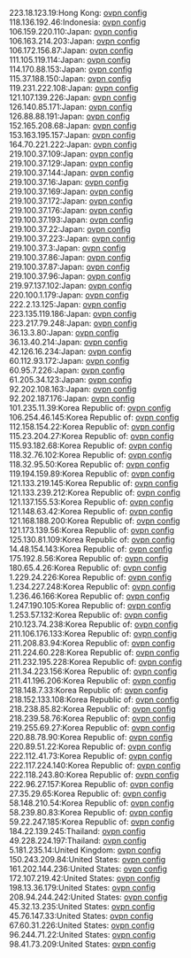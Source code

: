 223.18.123.19:Hong Kong: [ovpn config](vpn/223_18_123_19.ovpn)  
118.136.192.46:Indonesia: [ovpn config](vpn/118_136_192_46.ovpn)  
106.159.220.110:Japan: [ovpn config](vpn/106_159_220_110.ovpn)  
106.163.214.203:Japan: [ovpn config](vpn/106_163_214_203.ovpn)  
106.172.156.87:Japan: [ovpn config](vpn/106_172_156_87.ovpn)  
111.105.119.114:Japan: [ovpn config](vpn/111_105_119_114.ovpn)  
114.170.88.153:Japan: [ovpn config](vpn/114_170_88_153.ovpn)  
115.37.188.150:Japan: [ovpn config](vpn/115_37_188_150.ovpn)  
119.231.222.108:Japan: [ovpn config](vpn/119_231_222_108.ovpn)  
121.107.139.226:Japan: [ovpn config](vpn/121_107_139_226.ovpn)  
126.140.85.171:Japan: [ovpn config](vpn/126_140_85_171.ovpn)  
126.88.88.191:Japan: [ovpn config](vpn/126_88_88_191.ovpn)  
152.165.208.68:Japan: [ovpn config](vpn/152_165_208_68.ovpn)  
153.163.195.157:Japan: [ovpn config](vpn/153_163_195_157.ovpn)  
164.70.221.222:Japan: [ovpn config](vpn/164_70_221_222.ovpn)  
219.100.37.109:Japan: [ovpn config](vpn/219_100_37_109.ovpn)  
219.100.37.129:Japan: [ovpn config](vpn/219_100_37_129.ovpn)  
219.100.37.144:Japan: [ovpn config](vpn/219_100_37_144.ovpn)  
219.100.37.16:Japan: [ovpn config](vpn/219_100_37_16.ovpn)  
219.100.37.169:Japan: [ovpn config](vpn/219_100_37_169.ovpn)  
219.100.37.172:Japan: [ovpn config](vpn/219_100_37_172.ovpn)  
219.100.37.176:Japan: [ovpn config](vpn/219_100_37_176.ovpn)  
219.100.37.193:Japan: [ovpn config](vpn/219_100_37_193.ovpn)  
219.100.37.22:Japan: [ovpn config](vpn/219_100_37_22.ovpn)  
219.100.37.223:Japan: [ovpn config](vpn/219_100_37_223.ovpn)  
219.100.37.3:Japan: [ovpn config](vpn/219_100_37_3.ovpn)  
219.100.37.86:Japan: [ovpn config](vpn/219_100_37_86.ovpn)  
219.100.37.87:Japan: [ovpn config](vpn/219_100_37_87.ovpn)  
219.100.37.96:Japan: [ovpn config](vpn/219_100_37_96.ovpn)  
219.97.137.102:Japan: [ovpn config](vpn/219_97_137_102.ovpn)  
220.100.1.179:Japan: [ovpn config](vpn/220_100_1_179.ovpn)  
222.2.13.125:Japan: [ovpn config](vpn/222_2_13_125.ovpn)  
223.135.119.186:Japan: [ovpn config](vpn/223_135_119_186.ovpn)  
223.217.79.248:Japan: [ovpn config](vpn/223_217_79_248.ovpn)  
36.13.3.80:Japan: [ovpn config](vpn/36_13_3_80.ovpn)  
36.13.40.214:Japan: [ovpn config](vpn/36_13_40_214.ovpn)  
42.126.16.234:Japan: [ovpn config](vpn/42_126_16_234.ovpn)  
60.112.93.172:Japan: [ovpn config](vpn/60_112_93_172.ovpn)  
60.95.7.226:Japan: [ovpn config](vpn/60_95_7_226.ovpn)  
61.205.34.123:Japan: [ovpn config](vpn/61_205_34_123.ovpn)  
92.202.108.163:Japan: [ovpn config](vpn/92_202_108_163.ovpn)  
92.202.187.176:Japan: [ovpn config](vpn/92_202_187_176.ovpn)  
101.235.11.39:Korea Republic of: [ovpn config](vpn/101_235_11_39.ovpn)  
106.254.46.145:Korea Republic of: [ovpn config](vpn/106_254_46_145.ovpn)  
112.158.154.22:Korea Republic of: [ovpn config](vpn/112_158_154_22.ovpn)  
115.23.204.27:Korea Republic of: [ovpn config](vpn/115_23_204_27.ovpn)  
115.93.182.68:Korea Republic of: [ovpn config](vpn/115_93_182_68.ovpn)  
118.32.76.102:Korea Republic of: [ovpn config](vpn/118_32_76_102.ovpn)  
118.32.95.50:Korea Republic of: [ovpn config](vpn/118_32_95_50.ovpn)  
119.194.159.89:Korea Republic of: [ovpn config](vpn/119_194_159_89.ovpn)  
121.133.219.145:Korea Republic of: [ovpn config](vpn/121_133_219_145.ovpn)  
121.133.239.212:Korea Republic of: [ovpn config](vpn/121_133_239_212.ovpn)  
121.137.155.53:Korea Republic of: [ovpn config](vpn/121_137_155_53.ovpn)  
121.148.63.42:Korea Republic of: [ovpn config](vpn/121_148_63_42.ovpn)  
121.168.188.200:Korea Republic of: [ovpn config](vpn/121_168_188_200.ovpn)  
121.173.139.56:Korea Republic of: [ovpn config](vpn/121_173_139_56.ovpn)  
125.130.81.109:Korea Republic of: [ovpn config](vpn/125_130_81_109.ovpn)  
14.48.154.143:Korea Republic of: [ovpn config](vpn/14_48_154_143.ovpn)  
175.192.8.56:Korea Republic of: [ovpn config](vpn/175_192_8_56.ovpn)  
180.65.4.26:Korea Republic of: [ovpn config](vpn/180_65_4_26.ovpn)  
1.229.24.226:Korea Republic of: [ovpn config](vpn/1_229_24_226.ovpn)  
1.234.227.248:Korea Republic of: [ovpn config](vpn/1_234_227_248.ovpn)  
1.236.46.166:Korea Republic of: [ovpn config](vpn/1_236_46_166.ovpn)  
1.247.190.105:Korea Republic of: [ovpn config](vpn/1_247_190_105.ovpn)  
1.253.57.132:Korea Republic of: [ovpn config](vpn/1_253_57_132.ovpn)  
210.123.74.238:Korea Republic of: [ovpn config](vpn/210_123_74_238.ovpn)  
211.106.176.133:Korea Republic of: [ovpn config](vpn/211_106_176_133.ovpn)  
211.208.83.94:Korea Republic of: [ovpn config](vpn/211_208_83_94.ovpn)  
211.224.60.228:Korea Republic of: [ovpn config](vpn/211_224_60_228.ovpn)  
211.232.195.228:Korea Republic of: [ovpn config](vpn/211_232_195_228.ovpn)  
211.34.223.156:Korea Republic of: [ovpn config](vpn/211_34_223_156.ovpn)  
211.41.196.206:Korea Republic of: [ovpn config](vpn/211_41_196_206.ovpn)  
218.148.7.33:Korea Republic of: [ovpn config](vpn/218_148_7_33.ovpn)  
218.152.133.108:Korea Republic of: [ovpn config](vpn/218_152_133_108.ovpn)  
218.238.85.82:Korea Republic of: [ovpn config](vpn/218_238_85_82.ovpn)  
218.239.58.76:Korea Republic of: [ovpn config](vpn/218_239_58_76.ovpn)  
219.255.69.27:Korea Republic of: [ovpn config](vpn/219_255_69_27.ovpn)  
220.88.78.90:Korea Republic of: [ovpn config](vpn/220_88_78_90.ovpn)  
220.89.51.22:Korea Republic of: [ovpn config](vpn/220_89_51_22.ovpn)  
222.112.41.73:Korea Republic of: [ovpn config](vpn/222_112_41_73.ovpn)  
222.117.224.140:Korea Republic of: [ovpn config](vpn/222_117_224_140.ovpn)  
222.118.243.80:Korea Republic of: [ovpn config](vpn/222_118_243_80.ovpn)  
222.96.27.157:Korea Republic of: [ovpn config](vpn/222_96_27_157.ovpn)  
27.35.29.65:Korea Republic of: [ovpn config](vpn/27_35_29_65.ovpn)  
58.148.210.54:Korea Republic of: [ovpn config](vpn/58_148_210_54.ovpn)  
58.239.80.83:Korea Republic of: [ovpn config](vpn/58_239_80_83.ovpn)  
59.22.247.185:Korea Republic of: [ovpn config](vpn/59_22_247_185.ovpn)  
184.22.139.245:Thailand: [ovpn config](vpn/184_22_139_245.ovpn)  
49.228.224.197:Thailand: [ovpn config](vpn/49_228_224_197.ovpn)  
5.181.235.14:United Kingdom: [ovpn config](vpn/5_181_235_14.ovpn)  
150.243.209.84:United States: [ovpn config](vpn/150_243_209_84.ovpn)  
161.202.144.236:United States: [ovpn config](vpn/161_202_144_236.ovpn)  
172.107.219.42:United States: [ovpn config](vpn/172_107_219_42.ovpn)  
198.13.36.179:United States: [ovpn config](vpn/198_13_36_179.ovpn)  
208.94.244.242:United States: [ovpn config](vpn/208_94_244_242.ovpn)  
45.32.13.235:United States: [ovpn config](vpn/45_32_13_235.ovpn)  
45.76.147.33:United States: [ovpn config](vpn/45_76_147_33.ovpn)  
67.60.31.226:United States: [ovpn config](vpn/67_60_31_226.ovpn)  
96.244.71.22:United States: [ovpn config](vpn/96_244_71_22.ovpn)  
98.41.73.209:United States: [ovpn config](vpn/98_41_73_209.ovpn)  
